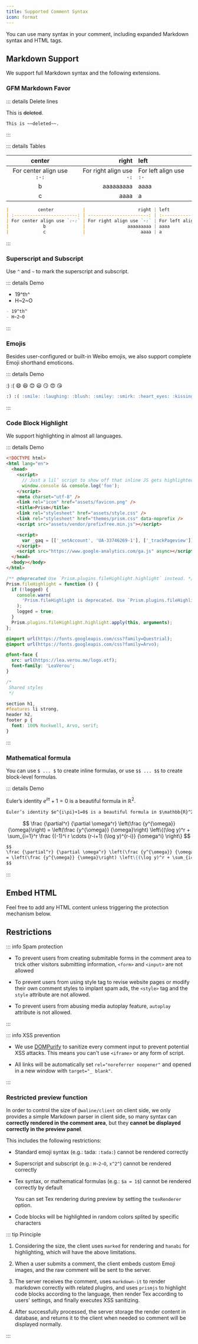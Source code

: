 ```yaml
---
title: Supported Comment Syntax
icon: format
---
```


You can use many syntax in your comment, including expanded Markdown syntax and HTML tags.

<!-- more -->

## Markdown Support

We support full Markdown syntax and the following extensions.

### GFM Markdown Favor

::: details Delete lines

This is ~~deleted~~.

```md
This is ~~deleted~~.
```

:::

::: details Tables

|           center           |                    right | left                    |
| :------------------------: | -----------------------: | :---------------------- |
| For center align use `:-:` | For right align use `-:` | For left align use `:-` |
|             b              |                aaaaaaaaa | aaaa                    |
|             c              |                     aaaa | a                       |

```md
|           center           |                    right | left                    |
| :------------------------: | -----------------------: | :---------------------- |
| For center align use `:-:` | For right align use `-:` | For left align use `:-` |
|             b              |                aaaaaaaaa | aaaa                    |
|             c              |                     aaaa | a                       |
```

:::

### Superscript and Subscript

Use `^` and `~` to mark the superscript and subscript.

::: details Demo

- 19^th^
- H~2~O

```md
- 19^th^
- H~2~O
```

:::

### Emojis

Besides user-configured or built-in Weibo emojis, we also support complete Emoji shorthand emoticons.

::: details Demo

:) :( :smile: :laughing: :blush: :smiley: :smirk: :heart_eyes: :kissing_heart:

```md
:) :( :smile: :laughing: :blush: :smiley: :smirk: :heart_eyes: :kissing_heart:
```

:::

### Code Block Highlight

We support highlighting in almost all languages.

::: details Demo

```html
<!DOCTYPE html>
<html lang="en">
  <head>
    <script>
      // Just a lil’ script to show off that inline JS gets highlighted
      window.console && console.log('foo');
    </script>
    <meta charset="utf-8" />
    <link rel="icon" href="assets/favicon.png" />
    <title>Prism</title>
    <link rel="stylesheet" href="assets/style.css" />
    <link rel="stylesheet" href="themes/prism.css" data-noprefix />
    <script src="assets/vendor/prefixfree.min.js"></script>

    <script>
      var _gaq = [['_setAccount', 'UA-33746269-1'], ['_trackPageview']];
    </script>
    <script src="https://www.google-analytics.com/ga.js" async></script>
  </head>
  <body></body>
</html>
```

```js
/** @deprecated Use `Prism.plugins.fileHighlight.highlight` instead. */
Prism.fileHighlight = function () {
  if (!logged) {
    console.warn(
      'Prism.fileHighlight is deprecated. Use `Prism.plugins.fileHighlight.highlight` instead.'
    );
    logged = true;
  }
  Prism.plugins.fileHighlight.highlight.apply(this, arguments);
};
```

```css
@import url(https://fonts.googleapis.com/css?family=Questrial);
@import url(https://fonts.googleapis.com/css?family=Arvo);

@font-face {
  src: url(https://lea.verou.me/logo.otf);
  font-family: 'LeaVerou';
}

/*
 Shared styles
 */

section h1,
#features li strong,
header h2,
footer p {
  font: 100% Rockwell, Arvo, serif;
}
```

:::

### Mathematical formula

You can use `$ ... $` to create inline formulas, or use `$$ ... $$` to create block-level formulas.

::: details Demo

Euler’s identity $e^{i\pi}+1=0$ is a beautiful formula in $\mathbb{R}^2$.

```md
Euler’s identity $e^{i\pi}+1=0$ is a beautiful formula in $\mathbb{R}^2$.
```

$$
\frac {\partial^r} {\partial \omega^r} \left(\frac {y^{\omega}} {\omega}\right)
= \left(\frac {y^{\omega}} {\omega}\right) \left\{(\log y)^r + \sum_{i=1}^r \frac {(-1)^i r \cdots (r-i+1) (\log y)^{r-i}} {\omega^i} \right\}
$$

```md
$$
\frac {\partial^r} {\partial \omega^r} \left(\frac {y^{\omega}} {\omega}\right)
= \left(\frac {y^{\omega}} {\omega}\right) \left\{(\log y)^r + \sum_{i=1}^r \frac {(-1)^i r \cdots (r-i+1) (\log y)^{r-i}} {\omega^i} \right\}
$$
```

:::

## Embed HTML

Feel free to add any HTML content unless triggering the protection mechanism below.

## Restrictions

::: info Spam protection

- To prevent users from creating submitable forms in the comment area to trick other visitors submitting information, `<form>` and `<input>` are not allowed

- To prevent users from using style tag to revise website pages or modify their own comment styles to implant spam ads, the `<style>` tag and the `style` attribute are not allowed.

- To prevent users from abusing media autoplay feature, `autoplay` attribute is not allowed.

:::

::: info XSS prevention

- We use [DOMPurify](https://github.com/cure53/DOMPurify) to sanitize every comment input to prevent potential XSS attacks. This means you can't use `<iframe>` or any form of script.

- All links will be automatically set `rel="noreferrer noopener"` and opened in a new window with `target="_ blank"`.

:::

### Restricted preview function

In order to control the size of `@waline/client` on client side, we only provides a simple Markdown parser in client side, so many syntax can **correctly rendered in the comment area**, but they **cannot be displayed correctly in the preview panel**.

This includes the following restrictions:

- Standard emoji syntax (e.g.: tada: `:tada:`) cannot be rendered correctly

- Superscript and subscript (e.g.: `H~2~O`, `x^2^`) cannot be rendered correctly

- Tex syntax, or mathematical formulas (e.g.: `$a = 1$`) cannot be rendered correctly by default

  You can set Tex rendering during preview by setting the `texRenderer` option.

- Code blocks will be highlighted in random colors splited by specific characters

::: tip Principle

1. Considering the size, the client uses `marked` for rendering and `hanabi` for highlighting, which will have the above limitations.

1. When a user submits a comment, the client embeds custom Emoji images, and the raw comment will be sent to the server.

1. The server receives the comment, uses `markdown-it` to render markdown correctly with related plugins, and uses `prismjs` to highlight code blocks according to the language, then render Tex according to users' settings, and finally executes XSS sanitizing.

1. After successfully processed, the server storage the render content in database, and returns it to the client when needed so comment will be displayed normally.

:::

